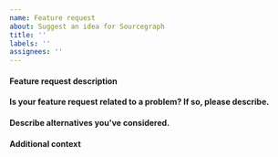 ```yaml
---
name: Feature request
about: Suggest an idea for Sourcegraph
title: ''
labels: ''
assignees: ''
---
```


#### Feature request description

<!-- A description of what feature you would like. -->

#### Is your feature request related to a problem? If so, please describe.

<!-- A description of what the problem is. Ex. I'm always frustrated when [...] -->

#### Describe alternatives you've considered.

<!-- A description of any alternative solutions or features you've considered. -->

#### Additional context

<!-- Add any other context or other information you'd like to provide. -->
